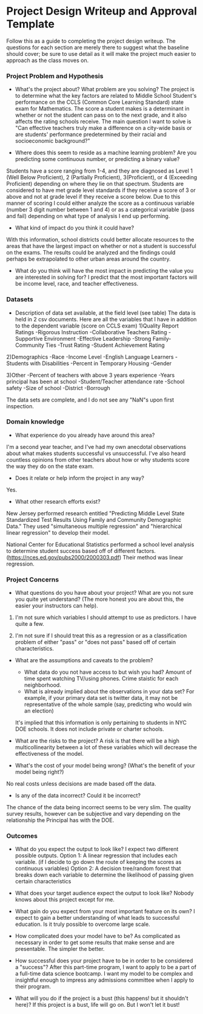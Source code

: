 # Project Design Writeup and Approval Template

Follow this as a guide to completing the project design writeup. The questions for each section are merely there to suggest what the baseline should cover; be sure to use detail as it will make the project much easier to approach as the class moves on.

### Project Problem and Hypothesis
* What's the project about? What problem are you solving?
The project is to determine what the key factors are related to Middle School Student's performance on the CCLS (Common Core Learning Standard) state exam for Mathematics. The score a student makes is a determinant in whether or not the student can pass on to the next grade, and it also affects the rating schools receive. The main question I want to solve is "Can effective teachers truly make a difference on a city-wide basis or are students' performance predetermined by their racial and socioeconomic background?"

* Where does this seem to reside as a machine learning problem? Are you predicting some continuous number, or predicting a binary value?

Students have a score ranging from 1-4, and they are diagnosed as Level 1 (Well Below Proficient), 2 (Partially Proficient), 3(Proficient), or 4 (Exceeding Proficient) depending on where they lie on that spectrum. Students are considered to have met grade level standards if they receive a score of 3 or above and not at grade level if they receive a score below.
Due to this manner of scoring I could either analyze the score as a continuous variable (number 3 digit number between 1 and 4) or as a categorical variable (pass and fail) depending on what type of analysis I end up performing.

* What kind of impact do you think it could have?

With this information, school districts could better allocate resources to the areas that have the largest impact on whether or not a student is successful on the exams. The results could be analyzed and the findings could perhaps be extrapolated to other urban areas around the country.

* What do you think will have the most impact in predicting the value you are interested in solving for?
I predict that the most important factors will be income level, race, and teacher effectiveness.

### Datasets
* Description of data set available, at the field level (see table)
The data is held in 2 csv documents. 
Here are all the variables that I have in addition to the dependent variable (score on CCLS exam)
1)Quality Report Ratings
-Rigorous Instruction
-Collaborative Teachers Rating
-Supportive Environment
-Effective Leadership
-Strong Family-Community Ties
-Trust Rating
-Student Achievement Rating

2)Demographics
-Race
-Income Level
-English Language Learners
-Students with Disabilities
-Percent in Temporary Housing
-Gender

3)Other
-Percent of teachers with above 3 years experience
-Years principal has been at school
-Student/Teacher attendance rate
-School safety
-Size of school
-District
-Borrough

The data sets are complete, and I do not see any "NaN"s upon first inspection.

### Domain knowledge
* What experience do you already have around this area?

I'm a second year teacher, and I've had my own anecdotal observations about what makes students successful vs unsuccessful. I've also heard countless opinions from other teachers about how or why students score the way they do on the state exam.

* Does it relate or help inform the project in any way?

Yes.

* What other research efforts exist?

New Jersey performed research entitled "Predicting Middle Level State Standardized Test Results Using Family and Community Demographic Data." They used "simultaneous multiple regression" and "hierarchical linear regression" to develop their model.

National Center for Educational Statistics performed a school level analysis to determine student success based off of different factors. (https://nces.ed.gov/pubs2000/2000303.pdf) Their method was linear regression.

 

### Project Concerns
* What questions do you have about your project? What are you not sure you quite yet understand? (The more honest you are about this, the easier your instructors can help).
1) I'm not sure which variables I should attempt to use as predictors. I have quite a few.

2) I'm not sure if I should treat this as a regression or as a classification problem of either "pass" or "does not pass" based off of certain characteristics.


* What are the assumptions and caveats to the problem?
    * What data do you not have access to but wish you had?
    Amount of time spent watching TV/using phones. Crime staistic for each neighborhood.
    * What is already implied about the observations in your data set? For example, if your primary data set is twitter data, it may not be representative of the whole sample (say, predicting who would win an election)
    
    It's implied that this information is only pertaining to students in NYC DOE schools. It does not include private or charter schools.
    
* What are the risks to the project?
A risk is that there will be a high multicollinearity between a lot of these variables which will decrease the effectiveness of the model.

* What's the cost of your model being wrong? (What's the benefit of your model being right?)

No real costs unless decisions are made based off the data.

* Is any of the data incorrect? Could it be incorrect?

The chance of the data being incorrect seems to be very slim. The quality survey results, however can be subjective and vary depending on the relationship the Principal has with the DOE.

### Outcomes
* What do you expect the output to look like?
I expect two different possible outputs. 
Option 1: A linear regression that includes each variable. (if I decide to go down the route of keeping the scores as continuous variables)
Option 2: A decision tree/random forest that breaks down each variable to determine the likelihood of passing given certain characteristics

* What does your target audience expect the output to look like?
Nobody knows about this project except for me.

* What gain do you expect from your most important feature on its own?
I expect to gain a better understanding of what leads to successful education. Is it truly possible to overcome large scale.

* How complicated does your model have to be?
As complicated as necessary in order to get some results that make sense and are presentable. The simpler the better.

* How successful does your project have to be in order to be considered a "success"?
After this part-time program, I want to apply to be a part of a full-time data science bootcamp. I want my model to be complex and insightful enough to impress any admissions committee when I apply to their program.

* What will you do if the project is a bust (this happens! but it shouldn't here)?
If this project is a bust, life will go on. But I won't let it bust!
